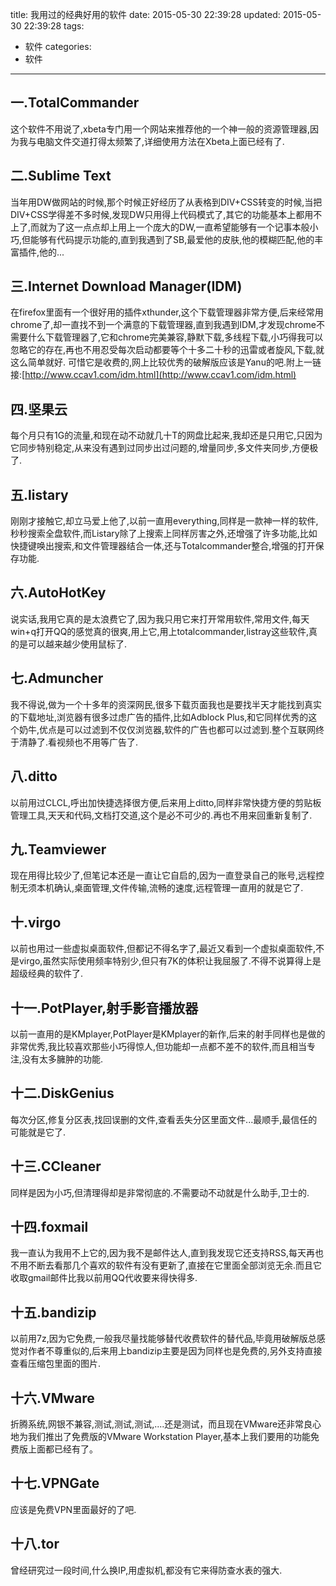 title: 我用过的经典好用的软件
date: 2015-05-30 22:39:28
updated: 2015-05-30 22:39:28
tags: 
- 软件
categories: 
- 软件
---

## 一.TotalCommander
这个软件不用说了,xbeta专门用一个网站来推荐他的一个神一般的资源管理器,因为我与电脑文件交道打得太频繁了,详细使用方法在Xbeta上面已经有了.
<!-- more -->
## 二.Sublime Text
当年用DW做网站的时候,那个时候正好经历了从表格到DIV+CSS转变的时候,当把DIV+CSS学得差不多时候,发现DW只用得上代码模式了,其它的功能基本上都用不上了,而就为了这一点点却上用上一个庞大的DW,一直希望能够有一个记事本般小巧,但能够有代码提示功能的,直到我遇到了SB,最爱他的皮肤,他的模糊匹配,他的丰富插件,他的...

## 三.Internet Download Manager(IDM)
在firefox里面有一个很好用的插件xthunder,这个下载管理器非常方便,后来经常用chrome了,却一直找不到一个满意的下载管理器,直到我遇到IDM,才发现chrome不需要什么下载管理器了,它和chrome完美兼容,静默下载,多线程下载,小巧得我可以忽略它的存在,再也不用忍受每次启动都要等个十多二十秒的迅雷或者旋风,下载,就这么简单就好.
可惜它是收费的,网上比较优秀的破解版应该是Yanu的吧.附上一链接:[http://www.ccav1.com/idm.html](http://www.ccav1.com/idm.html)

## 四.坚果云
每个月只有1G的流量,和现在动不动就几十T的网盘比起来,我却还是只用它,只因为它同步特别稳定,从来没有遇到过同步出过问题的,增量同步,多文件夹同步,方便极了.

## 五.listary
刚刚才接触它,却立马爱上他了,以前一直用everything,同样是一款神一样的软件,秒秒搜索全盘软件,而Listary除了上搜索上同样厉害之外,还增强了许多功能,比如快捷键唤出搜索,和文件管理器结合一体,还与Totalcommander整合,增强的打开保存功能.

## 六.AutoHotKey
说实话,我用它真的是太浪费它了,因为我只用它来打开常用软件,常用文件,每天win+q打开QQ的感觉真的很爽,用上它,用上totalcommander,listray这些软件,真的是可以越来越少使用鼠标了.

## 七.Admuncher
我不得说,做为一个十多年的资深网民,很多下载页面我也是要找半天才能找到真实的下载地址,浏览器有很多过虑广告的插件,比如Adblock Plus,和它同样优秀的这个奶牛,优点是可以过滤到不仅仅浏览器,软件的广告也都可以过滤到.整个互联网终于清静了.看视频也不用等广告了.

## 八.ditto
以前用过CLCL,呼出加快捷选择很方便,后来用上ditto,同样非常快捷方便的剪贴板管理工具,天天和代码,文档打交道,这个是必不可少的.再也不用来回重新复制了.

## 九.Teamviewer
现在用得比较少了,但笔记本还是一直让它自启的,因为一直登录自己的账号,远程控制无须本机确认,桌面管理,文件传输,流畅的速度,远程管理一直用的就是它了.

## 十.virgo
以前也用过一些虚拟桌面软件,但都记不得名字了,最近又看到一个虚拟桌面软件,不是virgo,虽然实际使用频率特别少,但只有7K的体积让我屈服了.不得不说算得上是超级经典的软件了.

## 十一.PotPlayer,射手影音播放器
以前一直用的是KMplayer,PotPlayer是KMplayer的新作,后来的射手同样也是做的非常优秀,我比较喜欢那些小巧得惊人,但功能却一点都不差不的软件,而且相当专注,没有太多臃肿的功能.

## 十二.DiskGenius
每次分区,修复分区表,找回误删的文件,查看丢失分区里面文件...最顺手,最信任的可能就是它了.

## 十三.CCleaner
同样是因为小巧,但清理得却是非常彻底的.不需要动不动就是什么助手,卫士的.

## 十四.foxmail
我一直认为我用不上它的,因为我不是邮件达人,直到我发现它还支持RSS,每天再也不用不断去看那几个喜欢的软件有没有更新了,直接在它里面全部浏览无余.而且它收取gmail邮件比我以前用QQ代收要来得快得多.

## 十五.bandizip
以前用7z,因为它免费,一般我尽量找能够替代收费软件的替代品,毕竟用破解版总感觉对作者不尊重似的,后来用上bandizip主要是因为同样也是免费的,另外支持直接查看压缩包里面的图片.

## 十六.VMware
折腾系统,网银不兼容,测试,测试,测试,....还是测试，而且现在VMware还非常良心地为我们推出了免费版的VMware Workstation Player,基本上我们要用的功能免费版上面都已经有了。

## 十七.VPNGate
应该是免费VPN里面最好的了吧.

## 十八.tor
曾经研究过一段时间,什么换IP,用虚拟机,都没有它来得防查水表的强大.

